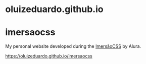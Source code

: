 # oluizeduardo.github.io
# imersaocss
My personal website developed during the [ImersãoCSS](https://www.alura.com.br/imersao-css/?target=_blank) by Alura.

https://oluizeduardo.github.io/imersaocss

